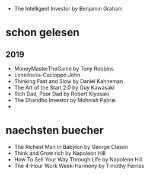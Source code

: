 - The Intelligent Investor by Benjamin Graham

# schon gelesen
## 2019
- MoneyMasterTheGame by Tony Robbins
- Loneliness-Cacioppo John
- Thinking Fast and Slow  by Daniel Kahneman
- The Art of the Start 2.0 by Guy Kawasaki
- Rich Dad, Poor Dad by Robert Kiyosaki
- The Dhandho Investor by Mohnish Pabrai
- 

# naechsten buecher
- The Richest Man In Babylon by George Clason
- Think and Grow rich by Napoleon Hill
- How To Sell Your Way Through Life by Napoleon Hill
- The 4-Hour Work Week-Harmony by Timothy Ferriss



